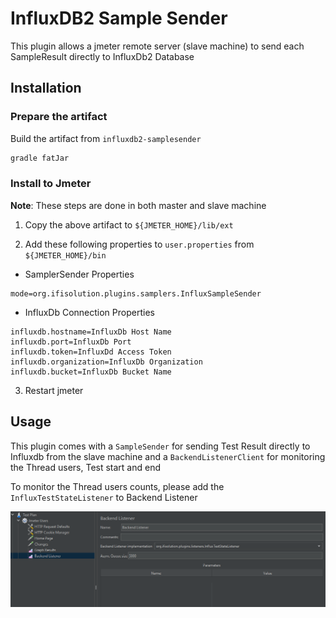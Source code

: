 # InfluxDB2 Sample Sender

This plugin allows a jmeter remote server (slave machine) to send each SampleResult 
directly to InfluxDb2 Database

## Installation

### Prepare the artifact

Build the artifact from `influxdb2-samplesender` 

```bash
gradle fatJar
```

### Install to Jmeter

**Note**: These steps are done in both master and slave machine

1. Copy the above artifact to `${JMETER_HOME}/lib/ext` 

2. Add these following properties to `user.properties` from `${JMETER_HOME}/bin`

- SamplerSender Properties

```properties
mode=org.ifisolution.plugins.samplers.InfluxSampleSender
```

- InfluxDb Connection Properties

```properties
influxdb.hostname=InfluxDb Host Name
influxdb.port=InfluxDb Port
influxdb.token=InfluxDd Access Token
influxdb.organization=InfluxDb Organization
influxdb.bucket=InfluxDb Bucket Name
```

3. Restart jmeter 

## Usage

This plugin comes with a `SampleSender` for sending Test Result directly to Influxdb 
from the slave machine and a `BackendListenerClient` for monitoring the Thread users,
Test start and end 

To monitor the Thread users counts, please add the `InfluxTestStateListener` to 
Backend Listener

![jmeter](https://github.com/vanduc2514/jmeter-influxdb2-remote/raw/master/image/jmeter.png)